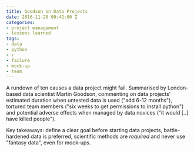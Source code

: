 ```yaml
---
title: Goodson on Data Projects
date: 2016-11-20 00:42:00 Z
categories:
- project management
- lessons learned
tags:
- data
- python
- r
- failure
- mock-up
- team
---
```


A rundown of ten causes a data project might fail. Summarised by London-based data scientist Martin Goodson, commenting on data projects' estimated duration when untested data is used ("add 6-12 months"), tortured team members ("six weeks to get permissions to install python") and potential adverse effects when managed by data novices ("it would [..] have killed people").

Key takeaways: define a clear goal before starting data projects, battle-hardened data is preferred, scientific methods are _required_ and never use "fantasy data", even for mock-ups.